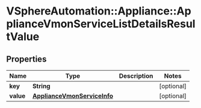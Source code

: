 # VSphereAutomation::Appliance::ApplianceVmonServiceListDetailsResultValue

## Properties
Name | Type | Description | Notes
------------ | ------------- | ------------- | -------------
**key** | **String** |  | [optional] 
**value** | [**ApplianceVmonServiceInfo**](ApplianceVmonServiceInfo.md) |  | [optional] 



